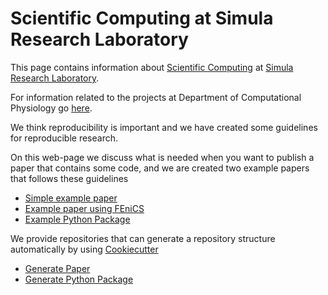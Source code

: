 # Scientific Computing at Simula Research Laboratory

This page contains information about [Scientific Computing](https://www.simula.no/research/scientific-computing) at [Simula Research Laboratory](https://www.simula.no/).

For information related to the projects at Department of Computational Physiology go [here](https://computationalphysiology.github.io/index.html).

We think reproducibility is important and we have created some guidelines for reproducible research.

On this web-page we discuss what is needed when you want to publish a paper that contains some code, and we are created two example papers that follows these guidelines

- [Simple example paper](https://scientificcomputing.github.io/example-paper)
- [Example paper using FEniCS](https://scientificcomputing.github.io/example-paper-fenics)
- [Example Python Package](https://scientificcomputing.github.io/example-python-package/)

We provide repositories that can generate a repository structure automatically by using [Cookiecutter](https://cookiecutter.readthedocs.io/en/stable/)

- [Generate Paper](https://scientificcomputing.github.io/generate-paper/)
- [Generate Python Package](https://scientificcomputing.github.io/generate-python-package/)

